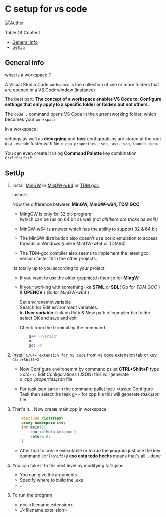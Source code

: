


# C setup for vs code

[![Author](https://img.shields.io/badge/Auther---artisticpy)](https://img.shields.io/badge/Auther---Ullas-blu?utm_source=github.com&utm_medium=campaign&utm_content=button&utm_campaign=dmhendricks%2Ffile-icon-vectors)

Table Of Content

- [General info](#general-info)
- [SetUp](#setup)

## General info

what is a workspace ?

A Visual Studio Code `workspace` is the collection of one or more folders that are opened in a VS Code window (instance)

The best part:
__The concept of a workspace enables VS Code to: Configure settings that only apply to a specific folder or folders but not others.__

The `code .` command opens VS Code in the current working folder, which becomes your `workspace`.

In a workspace:

settings as well as **debugging** and **task** configurations are stored at the root in a `.vscode` folder with file
`c_cpp_properties.json`, `task.json`, `launch.json`.

You can even create it using **Command Palette** key combination `Ctrl+Shift+P`

## SetUp

1. Install [MinGW](https://osdn.net/projects/mingw/releases/) or [MinGW-w64](http://mingw-w64.org/doku.php) or [TDM gcc](https://jmeubank.github.io/tdm-gcc/)

    inshort:

    Now the difference between **MinGW, MinGW-w64, TDM GCC**

    - MingGW is only for 32 bit-program\
    !which can be run on 64 bit as well *(not all(there are tricks as well))*

    - MinGW-w64 is a newer which has the ability to support 32 & 64 bit

    - The MinGW distribution also doesn't use posix emulation to access threads in Windows (unlike MinGW-w64 or TDM64)

    - The TDM-gcc compiler also seems to implement the latest gcc version faster than the other projects.

    Its totally up to you according to your project

    - If you want to use the older graphics.h then go for **MingW**
    - If your working with something like **SFML** or **SDL**( Go for *TDM GCC* ) & **OPENCV** ( Go for *MinGW-w64* )

        Set environemnt variable\
        Search for Edit environment variables.\
        In **User variable** click on Path & New path of compiler bin folder.\
        select OK and save and exit

        Check from the terminal by the command

        ```bash
            g++ --version
            or
            gcc -v
        ```

2. Install `C/C++ extension for VS Code` from vs code extension tab or key `Ctrl+Shift+X`

    - Now Configure environemnt by command pallet **CTRL+Shift+P** type >c/c++: Edit Configurations (JSON) this will generate *c_cpp_properties.json* file

    - For task.json same in the command pallet type >tasks: Configure Task then select the task g++ for cpp file this will generate *task.json* file

3. That's it... Now create main.cpp in workspace

    ```cpp
        #include <iostream>
        using namespace std;
        int main(){
            cout<<"Hola Amigooo";
            return 0;
        }   
    ```

    - After that to create executable or to run the program just use the key command `Ctrl+Shift+B` **eso está todo hecho** means that's all... done

4. You can take it to the next level by modifying task.json

    - You can give the arguments
    - Specify where to build the .exe
    - ...
5. To run the program
    - gcc <filename.extension>
    - ./<filename.extension>


